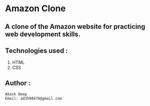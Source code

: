 # Amazon Clone

## A clone of the Amazon website for practicing web development skills.

## Technologies used :
   1. HTML
   2. CSS

## Author :
    Akash Deep
    Email: ad3500476@gmail.com